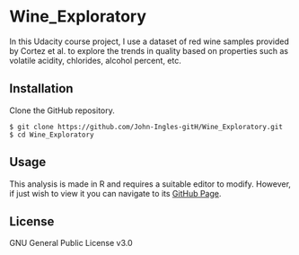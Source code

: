 # Wine_Exploratory

In this Udacity course project, I use a dataset of red wine samples provided
by Cortez et al. to explore the trends in quality based on properties such as
volatile acidity, chlorides, alcohol percent, etc.

## Installation

Clone the GitHub repository.

```
$ git clone https://github.com/John-Ingles-gitH/Wine_Exploratory.git
$ cd Wine_Exploratory
```

## Usage

This analysis is made in R and requires a suitable editor to modify.
However, if just wish to view it you can navigate to its [GitHub Page](https://john-ingles-gith.github.io/Wine_Exploratory/).

## License

GNU General Public License v3.0
